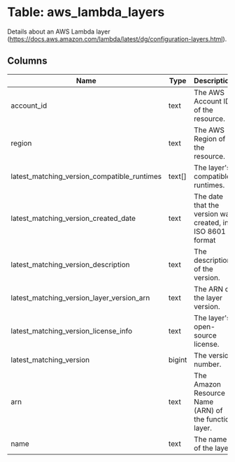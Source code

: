 
# Table: aws_lambda_layers
Details about an AWS Lambda layer (https://docs.aws.amazon.com/lambda/latest/dg/configuration-layers.html). 
## Columns
| Name        | Type           | Description  |
| ------------- | ------------- | -----  |
|account_id|text|The AWS Account ID of the resource.|
|region|text|The AWS Region of the resource.|
|latest_matching_version_compatible_runtimes|text[]|The layer's compatible runtimes.|
|latest_matching_version_created_date|text|The date that the version was created, in ISO 8601 format|
|latest_matching_version_description|text|The description of the version.|
|latest_matching_version_layer_version_arn|text|The ARN of the layer version.|
|latest_matching_version_license_info|text|The layer's open-source license.|
|latest_matching_version|bigint|The version number.|
|arn|text|The Amazon Resource Name (ARN) of the function layer.|
|name|text|The name of the layer.|
